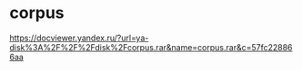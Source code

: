 # corpus
https://docviewer.yandex.ru/?url=ya-disk%3A%2F%2F%2Fdisk%2Fcorpus.rar&name=corpus.rar&c=57fc228866aa
